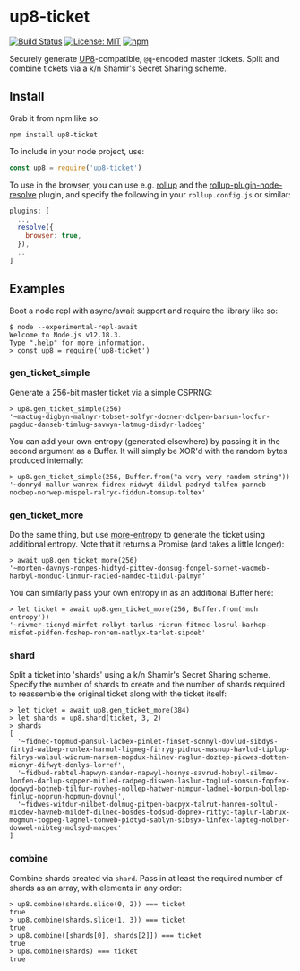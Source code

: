 # up8-ticket

[![Build Status](https://secure.travis-ci.org/urbit/up8-ticket.png)](http://travis-ci.org/urbit/up8-ticket)
[![License: MIT](https://img.shields.io/badge/License-MIT-yellow.svg)](https://opensource.org/licenses/MIT)
[![npm](https://img.shields.io/npm/v/up8-ticket.svg)](https://www.npmjs.com/package/up8-ticket)

Securely generate [UP8][up8p]-compatible, `@q`-encoded master tickets.  Split
and combine tickets via a k/n Shamir's Secret Sharing scheme.

## Install

Grab it from npm like so:

```
npm install up8-ticket
```

To include in your node project, use:

``` javascript
const up8 = require('up8-ticket')
```

To use in the browser, you can use e.g. [rollup][roll] and the
[rollup-plugin-node-resolve][rpnr] plugin, and specify the following in your
`rollup.config.js` or similar:

``` javascript
plugins: [
  ..,
  resolve({
    browser: true,
  }),
  ..
]
```

## Examples

Boot a node repl with async/await support and require the library like so:

```
$ node --experimental-repl-await
Welcome to Node.js v12.18.3.
Type ".help" for more information.
> const up8 = require('up8-ticket')
```

### gen\_ticket\_simple

Generate a 256-bit master ticket via a simple CSPRNG:

```
> up8.gen_ticket_simple(256)
'~mactug-digbyn-malnyr-tobset-solfyr-dozner-dolpen-barsum-locfur-pagduc-danseb-timlug-savwyn-latmug-disdyr-laddeg'
```

You can add your own entropy (generated elsewhere) by passing it in the second
argument as a Buffer.  It will simply be XOR'd with the random bytes produced
internally:

```
> up8.gen_ticket_simple(256, Buffer.from("a very very random string"))
'~donryd-mallur-wanrex-fidrex-nidwyt-dildul-padryd-talfen-panneb-nocbep-norwep-mispel-ralryc-fiddun-tomsup-toltex'
```

### gen\_ticket\_more

Do the same thing, but use [more-entropy][ment] to generate the ticket using
additional entropy.  Note that it returns a Promise (and takes a little
longer):

```
> await up8.gen_ticket_more(256)
'~morten-davnys-ronpes-hidtyd-pittev-donsug-fonpel-sornet-wacmeb-harbyl-monduc-linmur-racled-namdec-tildul-palmyn'
```

You can similarly pass your own entropy in as an additional Buffer here:

```
> let ticket = await up8.gen_ticket_more(256, Buffer.from('muh entropy'))
'~rivmer-ticnyd-mirfet-rolbyt-tarlus-ricrun-fitmec-losrul-barhep-misfet-pidfen-foshep-ronrem-natlyx-tarlet-sipdeb'
```

### shard

Split a ticket into 'shards' using a k/n Shamir's Secret Sharing scheme.
Specify the number of shards to create and the number of shards required to
reassemble the original ticket along with the ticket itself:

```
> let ticket = await up8.gen_ticket_more(384)
> let shards = up8.shard(ticket, 3, 2)
> shards
[
  '~fidnec-topmud-pansul-lacbex-pinlet-finset-sonnyl-dovlud-sibdys-firtyd-walbep-ronlex-harmul-ligmeg-firryg-pidruc-masnup-havlud-tiplup-filrys-walsul-wicrum-narsem-mopdux-hilnev-raglun-doztep-picwes-dotten-micnyr-difwyt-donlys-lorref',
  '~fidbud-rabtel-hapwyn-sander-napwyl-hosnys-savrud-hobsyl-silmev-lonfen-darlup-sopper-mitled-radpeg-diswen-laslun-toglud-sonsun-fopfex-docwyd-botneb-tilfur-rovhes-nollep-hatwer-nimpun-ladmel-borpun-bollep-finluc-noprun-hopmun-dovnul',
  '~fidwes-witdur-nilbet-dolmug-pitpen-bacpyx-talrut-hanren-soltul-micdev-havneb-mildef-dilnec-bosdes-todsud-dopnex-rittyc-taplur-labrux-mogmun-togpeg-lagnel-tonweb-pidtyd-sablyn-sibsyx-linfex-lapteg-nolber-dovwel-nibteg-molsyd-macpec'
]
```

### combine

Combine shards created via `shard`.  Pass in at least the required number of
shards as an array, with elements in any order:

```
> up8.combine(shards.slice(0, 2)) === ticket
true
> up8.combine(shards.slice(1, 3)) === ticket
true
> up8.combine([shards[0], shards[2]]) === ticket
true
> up8.combine(shards) === ticket
true
```

[wgen]: https://github.com/urbit/urbit-wallet-generator
[up8p]: https://github.com/urbit/proposals/blob/master/008-urbit-hd-wallet.md
[roll]: https://rollupjs.org/guide/en
[rpnr]: https://github.com/rollup/rollup-plugin-node-resolve
[ment]: https://www.npmjs.com/package/more-entropy
